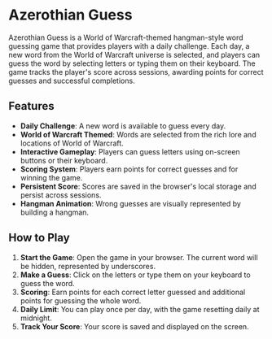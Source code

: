 # Azerothian Guess

Azerothian Guess is a World of Warcraft-themed hangman-style word guessing game that provides players with a daily challenge. Each day, a new word from the World of Warcraft universe is selected, and players can guess the word by selecting letters or typing them on their keyboard. The game tracks the player's score across sessions, awarding points for correct guesses and successful completions.

## Features

- **Daily Challenge**: A new word is available to guess every day.
- **World of Warcraft Themed**: Words are selected from the rich lore and locations of World of Warcraft.
- **Interactive Gameplay**: Players can guess letters using on-screen buttons or their keyboard.
- **Scoring System**: Players earn points for correct guesses and for winning the game.
- **Persistent Score**: Scores are saved in the browser's local storage and persist across sessions.
- **Hangman Animation**: Wrong guesses are visually represented by building a hangman.

## How to Play

1. **Start the Game**: Open the game in your browser. The current word will be hidden, represented by underscores.
2. **Make a Guess**: Click on the letters or type them on your keyboard to guess the word.
3. **Scoring**: Earn points for each correct letter guessed and additional points for guessing the whole word.
4. **Daily Limit**: You can play once per day, with the game resetting daily at midnight.
5. **Track Your Score**: Your score is saved and displayed on the screen.

